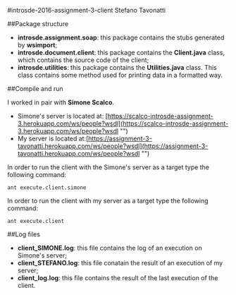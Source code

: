 ﻿#introsde-2016-assignment-3-client
Stefano Tavonatti

##Package structure
- **introsde.assignment.soap**: this package contains the stubs generated by **wsimport**;
- **introsde.document.client**: this package contains the **Client.java** class, which contains the source code of the client;
- **introsde.utilities**: this package contains the **Utilities.java** class. This class contains some method used for printing data in a formatted way.

##Compile and run

I worked in pair with **Simone Scalco**.
- Simone's server is located at: [https://scalco-introsde-assignment-3.herokuapp.com/ws/people?wsdl](https://scalco-introsde-assignment-3.herokuapp.com/ws/people?wsdl "")
- My server is located at:[https://assignment-3-tavonatti.herokuapp.com/ws/people?wsdl](https://assignment-3-tavonatti.herokuapp.com/ws/people?wsdl "")

In order to run the client with the Simone's server as a target type the following command:

```shell
ant execute.client.simone 
```

In order to run the client with my server as a target type the following command:

```shell
ant execute.client
```

##Log files
- **client_SIMONE.log**: this file contains the log of an execution on Simone's server;
- **client_STEFANO.log**: this file conatain the result of an execution of my server;
- **client_log.log**: this file contains the result of the last execution of the client.